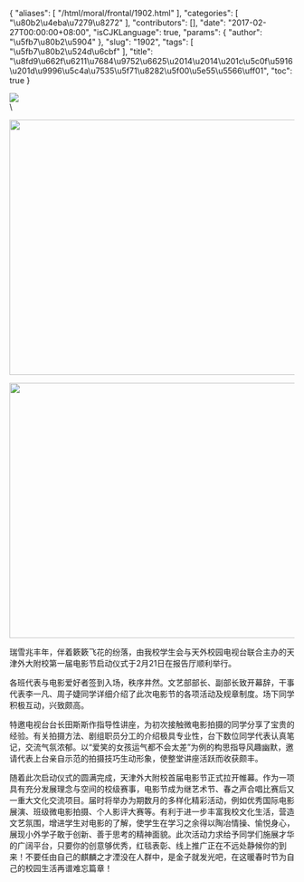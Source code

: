 {
    "aliases": [
        "/html/moral/frontal/1902.html"
    ],
    "categories": [
        "\u80b2\u4eba\u7279\u8272"
    ],
    "contributors": [],
    "date": "2017-02-27T00:00:00+08:00",
    "isCJKLanguage": true,
    "params": {
        "author": "\u5fb7\u80b2\u5904"
    },
    "slug": "1902",
    "tags": [
        "\u5fb7\u80b2\u524d\u6cbf"
    ],
    "title": "\u8fd9\u662f\u6211\u7684\u9752\u6625\u2014\u2014\u201c\u5c0f\u5916\u201d\u9996\u5c4a\u7535\u5f71\u8282\u5f00\u5e55\u5566\uff01",
    "toc": true
}


<img
    src="http://www.tfls.cn/images/170227/7-1F22G25Z24E.jpg"
    style="display:block;margin-left:auto;margin-right:auto;"
    decoding="async"
    fetchpriority="auto"
    loading="lazy"
/>\





<img
    src="https://cdn.tfls.online/mirror/full/03df90d4f5ebcde1705c1131a240e919b7c591dd.jpg"
    style="display:block;margin-left:auto;margin-right:auto;"
    decoding="async"
    fetchpriority="auto"
    loading="lazy"
    height="451"
    width="600"
/>





<img
    src="https://cdn.tfls.online/mirror/full/36204df5778d5426bd6a9f56c61c640cfbdf0bd9.jpg"
    style="display:block;margin-left:auto;margin-right:auto;"
    decoding="async"
    fetchpriority="auto"
    loading="lazy"
    height="451"
    width="600"
/>




  





瑞雪兆丰年，伴着簌簌飞花的纷落，由我校学生会与天外校园电视台联合主办的天津外大附校第一届电影节启动仪式于2月21日在报告厅顺利举行。














各班代表与电影爱好者签到入场，秩序井然。文艺部部长、副部长致开幕辞，干事代表李一凡、周子婕同学详细介绍了此次电影节的各项活动及规章制度。场下同学积极互动，兴致颇高。









特邀电视台台长田斯斯作指导性讲座，为初次接触微电影拍摄的同学分享了宝贵的经验。有关拍摄方法、剧组职员分工的介绍极具专业性，台下数位同学代表认真笔记，交流气氛浓郁。以“爱笑的女孩运气都不会太差”为例的构思指导风趣幽默，邀请代表上台亲自示范的拍摄技巧生动形象，使整堂讲座活跃而收获颇丰。









随着此次启动仪式的圆满完成，天津外大附校首届电影节正式拉开帷幕。作为一项具有充分发展理念与空间的校级赛事，电影节成为继艺术节、春之声合唱比赛后又一重大文化交流项目。届时将举办为期数月的多样化精彩活动，例如优秀国际电影展演、班级微电影拍摄、个人影评大赛等。有利于进一步丰富我校文化生活，营造文艺氛围，增进学生对电影的了解，使学生在学习之余得以陶冶情操、愉悦身心，展现小外学子敢于创新、善于思考的精神面貌。此次活动力求给予同学们施展才华的广阔平台，只要你的创意够优秀，红毯表彰、线上推广正在不远处静候你的到来！不要任由自己的麒麟之才湮没在人群中，是金子就发光吧，在这暖春时节为自己的校园生活再谱难忘篇章！ 



















  





  



